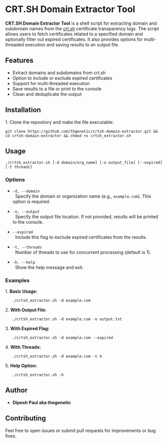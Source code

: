 # CRT.SH Domain Extractor Tool

**CRT.SH Domain Extractor Tool** is a shell script for extracting domain and subdomain names from the [crt.sh](https://crt.sh) certificate transparency logs. The script allows users to fetch certificates related to a specified domain and optionally filter out expired certificates. It also provides options for multi-threaded execution and saving results to an output file.

## Features

- Extract domains and subdomains from crt.sh
- Option to include or exclude expired certificates
- Support for multi-threaded execution
- Save results to a file or print to the console
- Clean and deduplicate the output

## Installation

1\. Clone the repository and make the file executable:
```bash\
git clone https://github.com/thgenetic/crtsh-domain-extractor.git && cd crtsh-domain-extractor && chmod +x crtsh_extractor.sh
```

## Usage

```bash\
./crtsh_extractor.sh [-d domain/org_name] [-o output_file] [--expired] [-t threads]
```

### Options

- `-d, --domain`\
  Specify the domain or organization name (e.g., `example.com`). This option is required.

- `-o, --output`\
  Specify the output file location. If not provided, results will be printed to the console.

- `--expired`\
  Include this flag to exclude expired certificates from the results.

- `-t, --threads`\
  Number of threads to use for concurrent processing (default is 1).

- `-h, --help`\
  Show the help message and exit.

### Examples

1\. **Basic Usage:**
```bash\
   ./crtsh_extractor.sh -d example.com
```

2\. **With Output File:**
```bash\
   ./crtsh_extractor.sh -d example.com -o output.txt
```

3\. **With Expired Flag:**
```bash\
   ./crtsh_extractor.sh -d example.com --expired
```

4\. **With Threads:**
```bash\
   ./crtsh_extractor.sh -d example.com -t 4
```

5\. **Help Option:**
```bash\
   ./crtsh_extractor.sh -h
```

## Author

- **Dipesh Paul aka thegenetic**

## Contributing

Feel free to open issues or submit pull requests for improvements or bug fixes.
